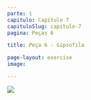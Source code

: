 ```yaml
---
parte: 1
capitulo: Capítulo 7
capituloSlug: capitulo-7
pagina: Peças 6

title: Peça 6 - Gipsofila

page-layout: exercise
image:

---
```


<img src="{{site.baseurl}}/assets/graphics/content/7_1_6_1.png"/>